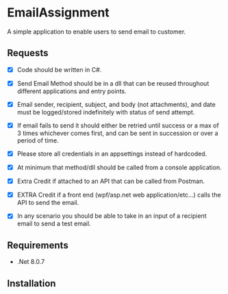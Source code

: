 ﻿# EmailAssignment

A simple application to enable users to send email to customer.

## Requests
  - [x] Code should be written in C#.
  - [x] Send Email Method should be in a dll that can be reused throughout different applications and entry
    points.
  - [x] Email sender, recipient, subject, and body (not attachments), and date must be logged/stored indefinitely
    with status of send attempt.
  - [x] If email fails to send it should either be retried until success or a max of 3 times whichever comes first,
    and can be sent in succession or over a period of time.
  - [x] Please store all credentials in an appsettings instead of hardcoded.
  - [x] At minimum that method/dll should be called from a console application.
  - [x] Extra Credit if attached to an API that can be called from Postman.
  - [x] EXTRA Credit if a front end (wpf/asp.net web application/etc...) calls the API to send the email.
  - [x] In any scenario you should be able to take in an input of a recipient email to send a test email.


## Requirements

  - .Net 8.0.7


## Installation

